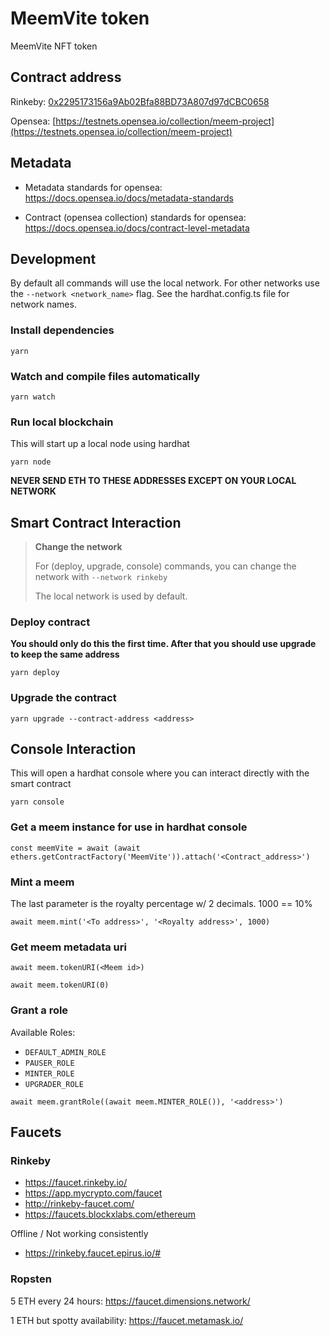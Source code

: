 # MeemVite token

MeemVite NFT token

## Contract address

Rinkeby: [0x2295173156a9Ab02Bfa88BD73A807d97dCBC0658](https://rinkeby.etherscan.io/address/0x2295173156a9Ab02Bfa88BD73A807d97dCBC0658)

Opensea: [https://testnets.opensea.io/collection/meem-project](https://testnets.opensea.io/collection/meem-project)

## Metadata

* Metadata standards for opensea: https://docs.opensea.io/docs/metadata-standards

* Contract (opensea collection) standards for opensea: https://docs.opensea.io/docs/contract-level-metadata

## Development

By default all commands will use the local network. For other networks use the ```--network <network_name>``` flag. See the hardhat.config.ts file for network names.

### Install dependencies

```yarn```

### Watch and compile files automatically

```yarn watch```

### Run local blockchain

This will start up a local node using hardhat

```yarn node```

**NEVER SEND ETH TO THESE ADDRESSES EXCEPT ON YOUR LOCAL NETWORK**

## Smart Contract Interaction

> **Change the network**
>
> For (deploy, upgrade, console) commands, you can change the network with `--network rinkeby`
>
> The local network is used by default.

### Deploy contract

**You should only do this the first time. After that you should use upgrade to keep the same address**

```yarn deploy```

### Upgrade the contract

```yarn upgrade --contract-address <address>```

## Console Interaction

This will open a hardhat console where you can interact directly with the smart contract

```yarn console```

### Get a meem instance for use in hardhat console

```
const meemVite = await (await ethers.getContractFactory('MeemVite')).attach('<Contract_address>')
```

### Mint a meem

The last parameter is the royalty percentage w/ 2 decimals. 1000 == 10%

```
await meem.mint('<To address>', '<Royalty address>', 1000)
```

### Get meem metadata uri

```
await meem.tokenURI(<Meem id>)

await meem.tokenURI(0)
```

### Grant a role

Available Roles:

* `DEFAULT_ADMIN_ROLE`
* `PAUSER_ROLE`
* `MINTER_ROLE`
* `UPGRADER_ROLE`

```
await meem.grantRole((await meem.MINTER_ROLE()), '<address>')
```

## Faucets

### Rinkeby

* https://faucet.rinkeby.io/
* https://app.mycrypto.com/faucet
* http://rinkeby-faucet.com/
* https://faucets.blockxlabs.com/ethereum

Offline / Not working consistently
* https://rinkeby.faucet.epirus.io/#


### Ropsten

5 ETH every 24 hours: https://faucet.dimensions.network/

1 ETH but spotty availability: https://faucet.metamask.io/